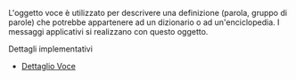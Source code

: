  L'oggetto voce è utilizzato per descrivere una definizione (parola, gruppo di parole) che potrebbe appartenere ad un dizionario o ad un'enciclopedia.
I messaggi applicativi si realizzano con questo oggetto.

Dettagli implementativi
- [Dettaglio Voce](Sorgenti/OG/OG/VO_D)
